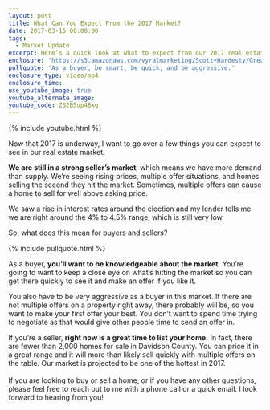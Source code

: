 ```yaml
---
layout: post
title: What Can You Expect From the 2017 Market?
date: 2017-03-15 06:00:00
tags:
  - Market Update
excerpt: Here’s a quick look at what to expect from our 2017 real estate market.
enclosure: 'https://s3.amazonaws.com/vyralmarketing/Scott+Hardesty/Greater+Nashville+Real+Estate-+2017+Nashville+Market+Predictions.mp4'
pullquote: 'As a buyer, be smart, be quick, and be aggressive.'
enclosure_type: video/mp4
enclosure_time:
use_youtube_image: true
youtube_alternate_image:
youtube_code: ZS2B5up4Bxg
---
```



{% include youtube.html %}

Now that 2017 is underway, I want to go over a few things you can expect to see in our real estate market.

**We are still in a strong seller’s market**, which means we have more demand than supply. We’re seeing rising prices, multiple offer situations, and homes selling the second they hit the market. Sometimes, multiple offers can cause a home to sell for well above asking price.

We saw a rise in interest rates around the election and my lender tells me we are right around the 4% to 4.5% range, which is still very low.

So, what does this mean for buyers and sellers?

{% include pullquote.html %}

As a buyer, **you’ll want to be knowledgeable about the market.** You’re going to want to keep a close eye on what’s hitting the market so you can get there quickly to see it and make an offer if you like it.

You also have to be very aggressive as a buyer in this market. If there are not multiple offers on a property right away, there probably will be, so you want to make your first offer your best. You don’t want to spend time trying to negotiate as that would give other people time to send an offer in.

If you’re a seller, **right now is a great time to list your home.** In fact, there are fewer than 2,000 homes for sale in Davidson County. You can price it in a great range and it will more than likely sell quickly with multiple offers on the table. Our market is projected to be one of the hottest in 2017.
<br>
<br>If you are looking to buy or sell a home, or if you have any other questions, please feel free to reach out to me with a phone call or a quick email. I look forward to hearing from you!
